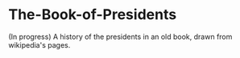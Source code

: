 # The-Book-of-Presidents
(In progress) A history of the presidents in an old book, drawn from wikipedia's pages.
